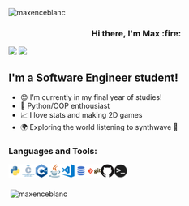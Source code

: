 

<p align="left"> 
  <img src="https://komarev.com/ghpvc/?username=maxenceblanc" alt="maxenceblanc" /> 
</p>

<h3 align="center"> Hi there, I'm Max :fire: </h3>

<p align="left"> 
  <img src="https://img.shields.io/badge/status-awesome-%23ff8c00?style=for-the-badge" />
  <img src="https://img.shields.io/badge/currently%20in-france-%23009dff?style=for-the-badge" />
</p>




<!---
<img src="" />
-->


## I'm a Software Engineer student!

- :blush: I’m currently in my final year of studies!
- :snake: Python/OOP enthousiast
- :chart_with_upwards_trend: I love stats and making 2D games
- :earth_africa: Exploring the world listening to synthwave :musical_note:


### Languages and Tools:
<img align="left" alt="python" width="26px" src="https://raw.githubusercontent.com/github/explore/80688e429a7d4ef2fca1e82350fe8e3517d3494d/topics/python/python.png" />

<img align="left" alt="c" width="26px" src="https://raw.githubusercontent.com/github/explore/80688e429a7d4ef2fca1e82350fe8e3517d3494d/topics/c/c.png" />
<img align="left" alt="cpp" width="26px" src="https://raw.githubusercontent.com/github/explore/80688e429a7d4ef2fca1e82350fe8e3517d3494d/topics/cpp/cpp.png" />
<img align="left" alt="java" width="26px" src="https://raw.githubusercontent.com/github/explore/80688e429a7d4ef2fca1e82350fe8e3517d3494d/topics/java/java.png" />

<!---
<img align="left" alt="" width="26px" src="https://raw.githubusercontent.com/github/explore/80688e429a7d4ef2fca1e82350fe8e3517d3494d/topics/" />
<img align="left" alt="" width="26px" src="https://raw.githubusercontent.com/github/explore/80688e429a7d4ef2fca1e82350fe8e3517d3494d/topics/" />
-->

<img align="left" alt="Visual Studio Code" width="26px" src="https://raw.githubusercontent.com/github/explore/80688e429a7d4ef2fca1e82350fe8e3517d3494d/topics/visual-studio-code/visual-studio-code.png" />
<img align="left" alt="SQL" width="26px" src="https://raw.githubusercontent.com/github/explore/80688e429a7d4ef2fca1e82350fe8e3517d3494d/topics/sql/sql.png" />
<img align="left" alt="Git" width="26px" src="https://raw.githubusercontent.com/github/explore/80688e429a7d4ef2fca1e82350fe8e3517d3494d/topics/git/git.png" />
<img align="left" alt="GitHub" width="26px" src="https://raw.githubusercontent.com/github/explore/78df643247d429f6cc873026c0622819ad797942/topics/github/github.png" />
<img align="left" alt="Terminal" width="26px" src="https://raw.githubusercontent.com/github/explore/80688e429a7d4ef2fca1e82350fe8e3517d3494d/topics/terminal/terminal.png" />

</p>

<br />
<br />


<p>&nbsp;<img align="center" src="https://github-readme-stats.vercel.app/api?username=maxenceblanc&show_icons=true&hide=prs,issues&count_private=true&title_color=ff005d&icon_color=ff4d00" alt="maxenceblanc" /></p>


